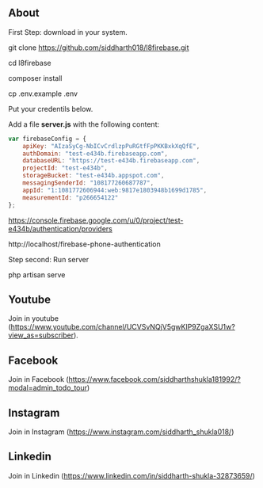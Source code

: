 ## About

First Step: download in your system.

git clone https://github.com/siddharth018/l8firebase.git 

cd l8firebase

composer install

cp .env.example .env

Put your credentils below.


Add a file **server.js** with the following content:

```js
var firebaseConfig = {
    apiKey: "AIzaSyCg-NbICvCrdlzpPuRGtfFpPKKBxkXqQfE",
    authDomain: "test-e434b.firebaseapp.com",
    databaseURL: "https://test-e434b.firebaseapp.com",
    projectId: "test-e434b",
    storageBucket: "test-e434b.appspot.com",
    messagingSenderId: "108177260687787",
    appId: "1:1081772606944:web:9817e1803948b1699d1785",
    measurementId: "p266654122"
};
```
https://console.firebase.google.com/u/0/project/test-e434b/authentication/providers

http://localhost/firebase-phone-authentication

Step second: Run server

php artisan serve

## Youtube
Join in youtube
(https://www.youtube.com/channel/UCVSvNQjV5gwKIP9ZgaXSU1w?view_as=subscriber).

## Facebook
Join in Facebook
(https://www.facebook.com/siddharthshukla181992/?modal=admin_todo_tour)

## Instagram
Join in Instagram
(https://www.instagram.com/siddharth_shukla018/)

## Linkedin
Join in Linkedin
(https://www.linkedin.com/in/siddharth-shukla-32873659/)
